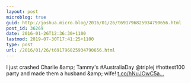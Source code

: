 ```yaml
---
layout: post
microblog: true
guid: http://joshua.micro.blog/2016/01/26/t691796825934790656.html
post_id: 36269
date: 2016-01-26T12:36:30+1100
lastmod: 2019-07-30T17:41:25+1100
type: post
url: /2016/01/26/t691796825934790656.html
---
```

I just crashed Charlie &amp;amp; Tammy's #AustraliaDay @triplej #hottest100 party and made them a husband &amp;amp; wife! [t.co/hNuJOwC5a...](https://t.co/hNuJOwC5aK)
